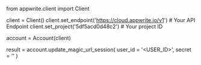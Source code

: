 from appwrite.client import Client

client = Client()
client.set_endpoint('https://cloud.appwrite.io/v1') # Your API Endpoint
client.set_project('5df5acd0d48c2') # Your project ID

account = Account(client)

result = account.update_magic_url_session(
    user_id = '<USER_ID>',
    secret = '<SECRET>'
)
